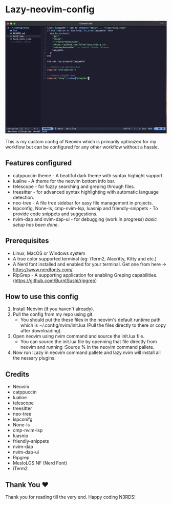 # Lazy-neovim-config

![Neovim IDE Config Demo](images/neovim-image1.png)

This is my custom config of Neovim which is primarily optimized for my workflow but can be configured for any other workflow without a hassle.

## Features configured

- catppuccin theme - A beatiful dark theme with syntax highight support.
- lualine - A theme for the neovim bottom info bar.
- telescope - for fuzzy searching and greping through files.
- treesitter - for advanced syntax highlighting with automatic language detection.
- neo-tree - A file tree sidebar for easy file management in projects.
- lspconfig, None-ls, cmp-nvim-lsp, luasnip and friendly-snippets - To provide code snippets and suggestions.
- nvim-dap and nvim-dap-ui - for debugging (work in progress) _basic setup has been done_.

## Prerequisites

- Linux, MacOS or Windows system
- A true color supported terminal (eg: iTerm2, Alacritty, Kitty and etc.)
- A Nerd font installed and enabled for your terminal. Get one from here -> https://www.nerdfonts.com/
- RipGrep - A supporting application for enabling Greping capabilities. (https://github.com/BurntSushi/ripgrep)

## How to use this config

1. Install Neovim (if you haven't already).
2. Pull the config from my repo using git.
    - You should put the these files in the neovim's default runtime path which is ~/.config/nvim/init.lua (Pull the files directly to there or copy after downloading).
3. Open neovim using nvim command and source the init.lua file.
    - You can source the init.lua file by openning that file directly from neovim and running :Source % in the neovim command pallete.
4. Now run :Lazy in neovim command pallete and lazy.nvim will install all the nessary plugins.


## Credits

- Neovim
- catppuccin
- lualine
- telescope
- treesitter
- neo-tree
- lspconifg
- None-ls
- cmp-nvim-lsp
- luasnip
- friendly-snippets
- nvim-dap
- nvim-dap-ui
- Ripgrep
- MesloLGS NF (Nerd Font)
- iTerm2

## Thank You ❤️

Thank you for reading till the very end. Happy coding N3RDS!
